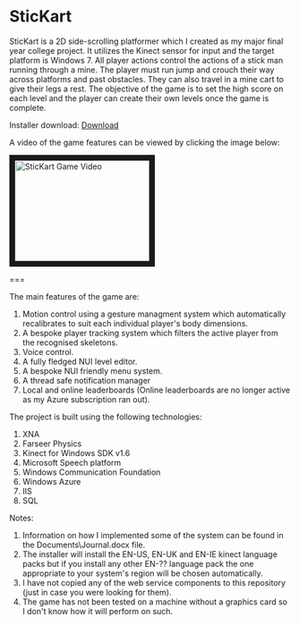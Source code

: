# SticKart

SticKart is a 2D side-scrolling platformer which I created as my major final year college project.
It utilizes the Kinect sensor for input and the target platform is Windows 7.
All player actions control the actions of a stick man running through a mine. 
The player must run jump and crouch their way across platforms and past obstacles. 
They can also travel in a mine cart to give their legs a rest.
The objective of the game is to set the high score on each level and the player can create their own levels once the game is complete.

Installer download:
<a href="http://www.keithcully.com/files/SticKart.zip">Download</a>

A video of the game features can be viewed by clicking the image below:

<a href="http://www.youtube.com/watch?feature=player_embedded&v=5-o6HtFZbb4
" target="_blank"><img src="http://img.youtube.com/vi/5-o6HtFZbb4/0.jpg" 
alt="SticKart Game Video" width="240" height="180" border="10" /></a>

===

The main features of the game are:

1. Motion control using a gesture managment system which automatically recalibrates to suit each individual player's body dimensions.
2. A bespoke player tracking system which filters the active player from the recognised skeletons.
3. Voice control.
4. A fully fledged NUI level editor.
5. A bespoke NUI friendly menu system.
6. A thread safe notification manager 
7. Local and online leaderboards (Online leaderboards are no longer active as my Azure subscription ran out).

The project is built using the following technologies:

1. XNA
2. Farseer Physics
3. Kinect for Windows SDK v1.6
4. Microsoft Speech platform
5. Windows Communication Foundation
6. Windows Azure
7. IIS
8. SQL 

Notes:

1. Information on how I implemented some of the system can be found in the Documents\Journal.docx file.
2. The installer will install the EN-US, EN-UK and EN-IE kinect language packs but if you install any other EN-?? language pack the one appropriate to your system's region will be chosen automatically.
3. I have not copied any of the web service components to this repository (just in case you were looking for them).
5. The game has not been tested on a machine without a graphics card so I don't know how it will perform on such.
 
